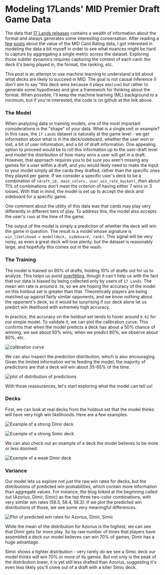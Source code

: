 # Modeling 17Lands' MID Premier Draft Game Data


The data that [17 Lands releases](https://www.17lands.com/public_datasets) contains a wealth of information about the format and always generates some interesting conversation. After reading a [few](https://mtgazone.com/17lands-where-i-agree-disagree-and-what-data-you-should-be-taking-from-it/) [posts](https://mtgazone.com/17lands-in-defense-of-the-data/) about the value of the MID Card Rating data, I got interested in modeling the data a bit myself in order to see what nuances might be hard to capture by aggregating a single metric across the dataset. Exploring those subtler dynamics requires capturing the context of each card: the deck it's being played in, the format, the ranking, etc. 

This post is an attempt to use machine learning to understand a bit about what decks are likely to succeed in MID. The goal is not causal inference (I don't aim to say "this deck wins because it plays `Adeline`) but rather to generate some hypotheses and give a framework for thinking about the format. When possible, I'll keep the machine learning (ML) background to a minimum, but if you're interested, the code is on github at the link above.


### The Model

When analyzing data or training models, one of the most important considerations is the "shape" of your data. What is a single unit or example? In this case, the `17 Lands` dataset is naturally at the game level - we get information about what is in the deck/sideboard, whether the user won or lost, a bit of user information, and a bit of draft information. One appealing option to proceed would be to roll this information up to the user-draft level and model the distribution of how many wins a user will get in a draft. However, that approach requires you to be sure you aren't missing any games for a user within a draft, and you would likely need to make the input to your model simply all the cards they drafted, rather than the specific ones they played per game. If we consider a specific user's deck to be a combination of `(draft_id, main_colors, user_win_rate_bucket)`, then about 11% of combinations don't meet the criterion of having either 7 wins or 3 losses. With that in mind, the model is set up to accept the deck and sideboard for a specific game. 

One comment about the utility of this data was that cards may play very differently in different tiers of play. To address this, the model also accepts the user's `rank` at the time of the game. 

The output of the model is simply a prediction of whether the deck will win the game in question. The result is a model whose signature is `win_likelihood = model(deck, sideboard, rank)`. This signal will be very noisy, as even a great deck will lose plenty, but the dataset is reasonably large, and hopefully this comes out in the wash.


### The Training

The model is trained on 90% of drafts, holding 10% of drafts out for us to analyze. This helps us avoid [overfitting](https://en.wikipedia.org/wiki/Overfitting), though it can't help us with the fact that our data is biased by being collected only by users of `17 Lands`. The mean win rate is around `0.56`, so we are hoping the accuracy of the model on this holdout set is greater than that. Theoretically players are being matched up against fairly similar opponents, and we know nothing about the opponent's deck, so it would be surprising if our deck alone let us predict win likelihood with extremely high accuracy.

In practice, the accuracy on the holdout set tends to hover around `0.62` for our simple model. To validate it, we can plot the calibration curve. This confirms that when the model predicts a deck has about a 50% chance of winning, we see about 50% wins; when we predict 80%, we observe about 80%, etc.

![calibration curve](/img/calibration_curve.png)

We can also inspect the prediction distribution, which is also encouraging. Given the limited information we're feeding the model, the majority of predictions are that a deck will win about 35-65% of the time.

![plot of distribution of predictions](/img/distribution_of_predictions.png)

With those reassurances, let's start exploring what the model can tell us!


### Decks 

First, we can look at real decks from the holdout set that the model thinks will have very high win likelihoods. Here are a few examples:

![Example of a strong Dimir deck](/img/example_deck_good_dimir.png)

![Example of a strong Simic deck](/img/example_deck_good_simic.png)

We can also check out an example of a deck the model believes to be more or less doomed:

![Example of a weak Dimir deck](/img/example_deck_poor_dimir.png)


### Variance

Our model lets us explore not just the raw win rates for decks, but the distributions of predicted win probabilities, which contain more information than aggregate values. For instance, the blog linked at the beginning called out (Azorius, Dimir, Simic) as the top three two-color combinations, with very similar win rates (59.3, 58.4, 58.3). If we plot the predicted win distributions of those, we see some very meaningful differences.

![Plot of predicted win rates for Azorius, Dimir, Simic](/img/win_rates.png)

While the mean of the distribution for Azorius is the highest, we can see that Dimir gets far more play. So by raw number of times that players have assembled a deck our model believes can win 70% of games, Dimir has a huge advantage.

Simic shows a tighter distribution - very rarely do we see a Simic deck our model thinks will win 70% or more of its games. But not only is the peak of the distribution lower, it is yet still less drafted than Azorius, suggesting it's even less likely you'll come out of a draft with a killer Simic deck.
